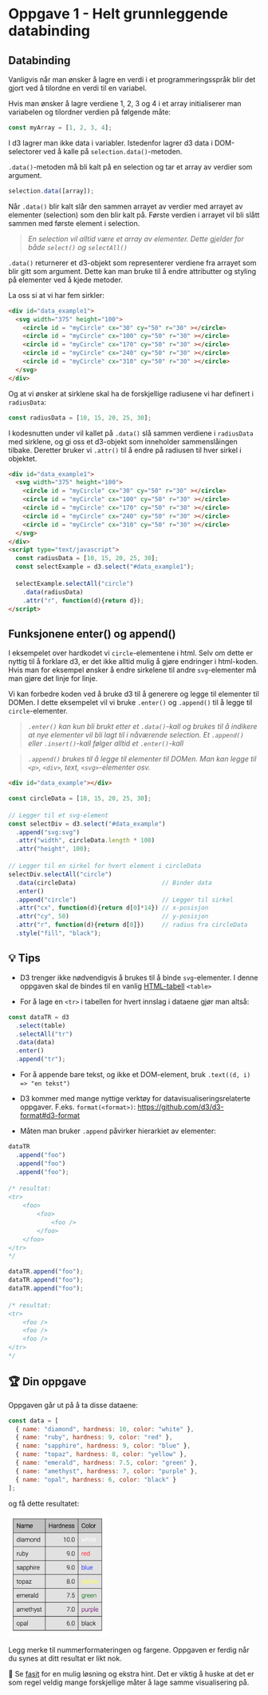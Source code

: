 # Oppgave 1 - Helt grunnleggende databinding

## Databinding

Vanligvis når man ønsker å lagre en verdi i et programmeringsspråk blir det gjort ved å tilordne en verdi til en variabel.

Hvis man ønsker å lagre verdiene 1, 2, 3 og 4 i et array initialiserer man variabelen og tilordner verdien på følgende måte:

```javascript
const myArray = [1, 2, 3, 4];
```

I d3 lagrer man ikke data i variabler. Istedenfor lagrer d3 data i DOM-selectorer ved å kalle på `selection.data()`-metoden.

`.data()`-metoden må bli kalt på en selection og tar et array av verdier som argument.

```javascript
selection.data([array]);
```

Når `.data()` blir kalt slår den sammen arrayet av verdier med arrayet av elementer (selection) som den blir kalt på. Første verdien i arrayet vil bli slått sammen med første element i selection.

> _En selection vil alltid være et array av elementer. Dette gjelder for både `select()` og `selectAll()`_

`.data()` returnerer et d3-objekt som representerer verdiene fra arrayet som blir gitt som argument. Dette kan man bruke til å endre attributter og styling på elementer ved å kjede metoder.

La oss si at vi har fem sirkler:

```html
<div id="data_example1">
  <svg width="375" height="100">
    <circle id = "myCircle" cx="30" cy="50" r="30" ></circle>
    <circle id = "myCircle" cx="100" cy="50" r="30" ></circle>
    <circle id = "myCircle" cx="170" cy="50" r="30" ></circle>
    <circle id = "myCircle" cx="240" cy="50" r="30" ></circle>
    <circle id = "myCircle" cx="310" cy="50" r="30" ></circle>
  </svg>
</div>
```

Og at vi ønsker at sirklene skal ha de forskjellige radiusene vi har definert i `radiusData`:

```javascript
const radiusData = [10, 15, 20, 25, 30];
```
I kodesnutten under vil kallet på `.data()` slå sammen verdiene i `radiusData` med sirklene, og gi oss et d3-objekt som inneholder sammenslåingen tilbake. Deretter bruker vi `.attr()` til å endre på radiusen til hver sirkel i objektet.

```html
<div id="data_example1">
  <svg width="375" height="100">
    <circle id = "myCircle" cx="30" cy="50" r="30" ></circle>
    <circle id = "myCircle" cx="100" cy="50" r="30" ></circle>
    <circle id = "myCircle" cx="170" cy="50" r="30" ></circle>
    <circle id = "myCircle" cx="240" cy="50" r="30" ></circle>
    <circle id = "myCircle" cx="310" cy="50" r="30" ></circle>
  </svg>
</div>
<script type="text/javascript">
  const radiusData = [10, 15, 20, 25, 30];
  const selectExample = d3.select("#data_example1");

  selectExample.selectAll("circle")
    .data(radiusData)
    .attr("r", function(d){return d});
</script>
```

## Funksjonene enter() og append()

I eksempelet over hardkodet vi `circle`-elementene i html. Selv om dette er nyttig til å forklare d3, er det ikke alltid mulig å gjøre endringer i html-koden. Hvis man for eksempel ønsker å endre sirkelene til andre `svg`-elementer må man gjøre det linje for linje.

Vi kan forbedre koden ved å bruke d3 til å generere og legge til elementer til DOMen. I dette eksempelet vil vi bruke `.enter()` og `.append()` til å legge til `circle`-elementer.

> _`.enter()` kan kun bli brukt etter et `.data()`-kall og brukes til å indikere at nye elementer vil bli lagt til i nåværende selection. Et `.append()` eller `.insert()`-kall følger alltid et `.enter()`-kall_

> _`.append()` brukes til å legge til elementer til DOMen. Man kan legge til `<p>`, `<div>`, text, `<svg>`-elementer osv._

```html
<div id="data_example"></div>
```

```js
const circleData = [10, 15, 20, 25, 30];

// Legger til et svg-element
const selectDiv = d3.select("#data_example")
  .append("svg:svg")
  .attr("width", circleData.length * 100)
  .attr("height", 100);

// Legger til en sirkel for hvert element i circleData
selectDiv.selectAll("circle")
  .data(circleData)                        // Binder data
  .enter()
  .append("circle")                        // Legger til sirkel
  .attr("cx", function(d){return d[0]*14}) // x-posisjon
  .attr("cy", 50)                          // y-posisjon
  .attr("r", function(d){return d[0]})     // radius fra circleData
  .style("fill", "black");
```


## :bulb: Tips

* D3 trenger ikke nødvendigvis å brukes til å binde `svg`-elementer. I denne oppgaven skal de bindes til en vanlig [HTML-tabell](https://developer.mozilla.org/en-US/docs/Learn/HTML/Tables/Basics) `<table>`

* For å lage en `<tr>` i tabellen for hvert innslag i dataene gjør man altså:

```javascript
const dataTR = d3
  .select(table)
  .selectAll("tr")
  .data(data)
  .enter()
  .append("tr");
```

* For å appende bare tekst, og ikke et DOM-element, bruk `.text((d, i) => "en tekst")`

* D3 kommer med mange nyttige verktøy for datavisualiseringsrelaterte oppgaver. F.eks. `format(<format>)`: https://github.com/d3/d3-format#d3-format

* Måten man bruker `.append` påvirker hierarkiet av elementer:

```javascript
dataTR
  .append("foo")
  .append("foo")
  .append("foo");

/* resultat:
<tr>
    <foo>
        <foo>
            <foo />
        </foo>
    </foo>
</tr>
*/
```

```javascript
dataTR.append("foo");
dataTR.append("foo");
dataTR.append("foo");

/* resultat:
<tr>
    <foo />
    <foo />
    <foo />
</tr>
*/
```

## :trophy: Din oppgave

Oppgaven går ut på å ta disse dataene:

```javascript
const data = [
  { name: "diamond", hardness: 10, color: "white" },
  { name: "ruby", hardness: 9, color: "red" },
  { name: "sapphire", hardness: 9, color: "blue" },
  { name: "topaz", hardness: 8, color: "yellow" },
  { name: "emerald", hardness: 7.5, color: "green" },
  { name: "amethyst", hardness: 7, color: "purple" },
  { name: "opal", hardness: 6, color: "black" }
];
```

og få dette resultatet:

<img src="../../img/1-table.png" width="200" />

Legg merke til nummerformateringen og fargene. Oppgaven er ferdig når du synes at ditt resultat er likt nok.

:school_satchel: Se [fasit](https://github.com/bekk/intro-til-d3/blob/master/oppgaver/1-table/src/fasit.js) for en mulig løsning og ekstra hint. Det er viktig å huske at det er som regel veldig mange forskjellige måter å lage samme visualisering på.
